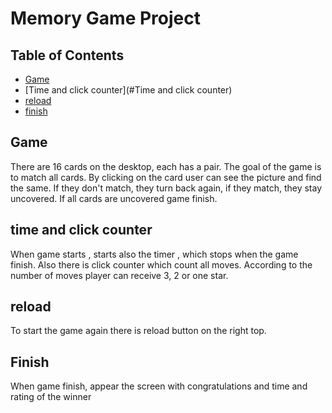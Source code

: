 # Memory Game Project

## Table of Contents

* [Game](#Game)
* [Time and click counter](#Time and click counter)
* [reload](#reload)
* [finish](#finish)

## Game

There are 16 cards on the desktop, each has a pair. The goal of the game is to match all cards.
By clicking on the card user can see the picture and find the same. If they don't match, they turn back again, if they match, they stay uncovered.
If all cards are uncovered game finish.

## time and click counter

When game starts , starts also the timer , which stops when the game finish. Also there is click counter which count all moves. According to the number of moves player can receive 3, 2 or one star.

## reload

To start the game again there is reload button on the right top.

## Finish

When game finish, appear the screen with congratulations and time and rating of the winner

